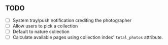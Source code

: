 ## TODO

- [ ] System tray/push notification crediting the photographer
- [ ] Allow users to pick a collection
- [ ] Default to nature collection
- [ ] Calculate available pages using collection index' `total_photos` attribute.